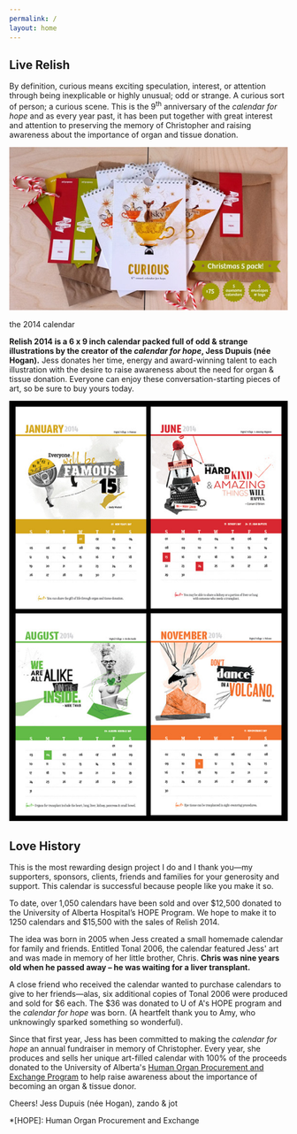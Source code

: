 ```yaml
---
permalink: /
layout: home
---
```


## Live Relish

By definition, curious means exciting speculation, interest, or attention through being inexplicable or highly unusual; odd or strange. A curious sort of person; a curious scene. This is the 9<sup>th</sup> anniversary of the _calendar for hope_ and as every year past, it has been put together with great interest and attention to preserving the memory of Christopher and raising awareness about the importance of organ and tissue donation.

![christmas 5 pack](img/promo.jpg)

the 2014 calendar

**Relish 2014 is a 6 x 9 inch calendar packed full of odd & strange illustrations by the creator of the _calendar for hope_, Jess Dupuis (née Hogan).** Jess donates her time, energy and award-winning talent to each illustration with the desire to raise awareness about the need for organ & tissue donation. Everyone can enjoy these conversation-starting pieces of art, so be sure to buy yours today.

![sample artwork from calendar](img/artwork-sample.jpg)

## Love History

This is the most rewarding design project I do and I thank you—my supporters, sponsors, clients, friends and families for your generosity and support. This calendar is successful because people like you make it so.

<p class="hilite"> To date, over 1,050 calendars have been sold and over $12,500 donated to the University of Alberta Hospital’s HOPE Program. We hope to make it to 1250 calendars and $15,500 with the sales of Relish 2014.</p>

The idea was born in 2005 when Jess created a small homemade calendar for family and friends. Entitled Tonal 2006, the calendar featured Jess' art and was made in memory of her little brother, Chris. **Chris was nine years old when he passed away – he was waiting for a liver transplant.**

A close friend who received the calendar wanted to purchase calendars to give to her friends—alas, six additional copies of Tonal 2006 were produced and sold for $6 each. The $36 was donated to U of A's HOPE program and the _calendar for hope_ was born. (A heartfelt thank you to Amy, who unknowingly sparked something so wonderful).

Since that first year, Jess has been committed to making the _calendar for hope_ an annual fundraiser in memory of Christopher. Every year, she produces and sells her unique art-filled calendar with 100% of the proceeds donated to the University of Alberta's [Human Organ Procurement and Exchange Program][ahs] to help raise awareness about the importance of becoming an organ &amp; tissue donor.

Cheers! Jess Dupuis (née Hogan), zando &amp; jot

[ahs]: http://www.albertahealthservices.ca/7627.asp

*[HOPE]: Human Organ Procurement and Exchange
